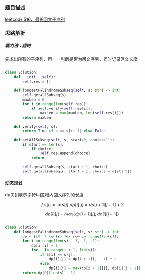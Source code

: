### 题目描述

[leetcode 516、最长回文子序列](https://leetcode-cn.com/problems/longest-palindromic-subsequence/)

### 思路解析

##### 暴力法：超时

先求出所有的子序列，再一一判断是否为回文序列，同时记录回文长度

```python

class Solution:
    def __init__(self):
        self.res = []

    def longestPalindromeSubseq(self, s: str) -> int:
        self.getAllSubseq(s)
        maxLen = 0
        for i in range(len(self.res)):
            if self.verify(self.res[i]):
                maxLen = max(maxLen, len(self.res[i]))
        return maxLen

    def verify(self, s):
        return True if s == s[::-1] else False

    def getAllSubseq(self, s, start=0, choice=''):
        if start == len(s):
            if choice:
                self.res.append(choice)
            return

        self.getAllSubseq(s, start + 1, choice)
        self.getAllSubseq(s, start + 1, choice + s[start])

```

#### 动态规划

dp[i][j]表示字符i~j区域内回文序列的长度

$$ if\ s[i]==s[j]\  dp[i][j]=dp[i+1][j-1]+2$$

$$ dp[i][j] = max(dp[i + 1][j], dp[i][j - 1])$$

```python

class Solution:
    def longestPalindromeSubseq(self, s: str) -> int:
        dp = [[0] * len(s) for row in range(len(s))]
        for i in range(len(s) - 1, -1, -1):
            dp[i][i] = 1
            for j in range(i + 1, len(s)):
                if s[i] == s[j]:
                    dp[i][j] = dp[i + 1][j - 1] + 2
                else:
                    dp[i][j] = max(dp[i + 1][j], dp[i][j - 1])
        return dp[0][len(s) - 1]


````
